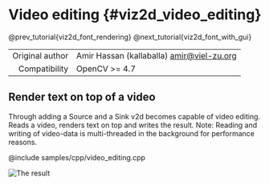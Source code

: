 # Video editing {#viz2d_video_editing}

@prev_tutorial{viz2d_font_rendering}
@next_tutorial{viz2d_font_with_gui}

|    |    |
| -: | :- |
| Original author | Amir Hassan (kallaballa) <amir@viel-zu.org> |
| Compatibility | OpenCV >= 4.7 |

## Render text on top of a video
Through adding a Source and a Sink v2d becomes capable of video editing. Reads a video, renders text on top and writes the result. Note: Reading and writing of video-data is multi-threaded in the background for performance reasons.

@include samples/cpp/video_editing.cpp

![The result](doc/video_editing.png)

